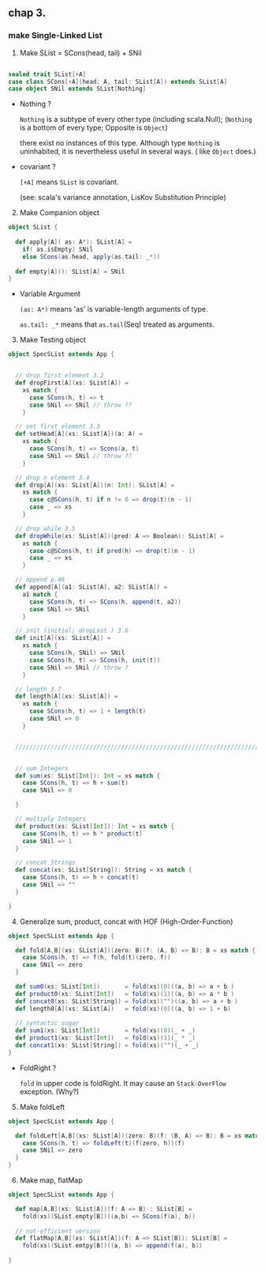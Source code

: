 ## chap 3.


### make Single-Linked List

1. Make SList = SCons(head, tail) + SNil

```scala

sealed trait SList[+A]
case class SCons[+A](head: A, tail: SList[A]) extends SList[A]
case object SNil extends SList[Nothing]
```

* Nothing ?  
 
  `Nothing` is a subtype of every other type (including scala.Null);
  (`Nothing` is a bottom of every type; Opposite is `Object`)
 
  there exist no instances of this type. 
  Although type `Nothing` is uninhabited, it is nevertheless useful in several ways. ( like `Object` does.)


* covariant ?

  `[+A]` means `SList` is covariant. 
 
  (see: scala's variance annotation, LisKov Substitution Principle)


2. Make Companion object 

```scala
object SList {
  
  def apply[A]( as: A*): SList[A] =
    if( as.isEmpty) SNil 
    else SCons(as.head, apply(as.tail: _*))
    
  def empty[A](): SList[A] = SNil
}
```

* Variable Argument
 
   `(as: A*)` means 'as' is variable-length arguments of type.
 
   `as.tail: _*` means that `as.tail`(Seq) treated as arguments.
 
3. Make Testing object

```scala
object SpecSList extends App {


  // drop first element 3.2
  def dropFirst[A](xs: SList[A]) =
    xs match {
      case SCons(h, t) => t
      case SNil => SNil // throw ??
    }

  // set first element 3.3
  def setHead[A](xs: SList[A])(a: A) =
    xs match {
      case SCons(h, t) => Scons(a, t)
      case SNil => SNil // throw ??
    }

  // drop n element 3.4
  def drop[A](xs: SList[A])(n: Int): SList[A] =
    xs match {
      case c@SCons(h, t) if n != 0 => drop(t)(n - 1)
      case _ => xs
    }

  // drop while 3.5
  def dropWhile(xs: SList[A])(pred: A => Boolean): SList[A] =
    xs match {
      case c@SCons(h, t) if pred(h) => drop(t)(n - 1)
      case _ => xs
    }

  // append p.46
  def append[A](a1: SList[A], a2: SList[A]) =
    a1 match {
      case SCons(h, t) => SCons(h, append(t, a2))
      case SNil => SNil
    }

  // init (initial; dropLast ) 3.6
  def init[A](xs: SList[A]) =
    xs match {
      case SCons(h, SNil) => SNil
      case SCons(h, t) => SCons(h, init(t))
      case SNil => SNil // throw ? 
    }

  // length 3.7 
  def length[A](xs: SList[A]) =
    xs match {
      case SCons(h, t) => 1 + length(t)
      case SNil => 0
    }


  ////////////////////////////////////////////////////////////////////////////////


  // sum Integers
  def sum(xs: SList[Int]): Int = xs match {
    case SCons(h, t) => h + sum(t)
    case SNil => 0

  }

  // multiply Integers
  def product(xs: SList[Int]): Int = xs match {
    case SCons(h, t) => h * product(t)
    case SNil => 1
  }

  // concat Strings
  def concat(xs: SList[String]): String = xs match {
    case SCons(h, t) => h + concat(t)
    case SNil => ""
  }

}
```
4. Generalize sum, product, concat with HOF (High-Order-Function)

```scala
object SpecSList extends App {

  def fold[A,B](xs: SList[A])(zero: B)(f: (A, B) => B): B = xs match {
    case SCons(h, t) => f(h, fold(t)(zero, f))
    case SNil => zero
  }

  def sum0(xs: SList[Int])       = fold(xs)(0)((a, b) => a + b ) 
  def product0(xs: SList[Int])   = fold(xs)(1)((a, b) => a * b )
  def concat0(xs: SList[String]) = fold(xs)("")((a, b) => a + b )
  def length0[A](xs: SList[A])   = fold(xs)(0)((a, b) => 1 + b)
  
  // syntactic sugar _
  def sum1(xs: SList[Int])       = fold(xs)(0)(_ + _)
  def product1(xs: SList[Int])   = fold(xs)(1)(_ * _)
  def concat1(xs: SList[String]) = fold(xs)("")(_ + _)
}
```

* FoldRight ?

  `fold` in  upper code is foldRight. It may cause an `Stack-OverFlow` exception. (Why?)


5. Make foldLeft

```scala
object SpecSList extends App {

  def foldLeft[A,B](xs: SList[A])(zero: B)(f: (B, A) => B): B = xs match {
    case SCons(h, t) => foldLeft(t)(f(zero, h))(f)
    case SNil => zero
  }
}
```

6. Make map, flatMap

```scala
object SpecSList extends App {

  def map[A,B](xs: SList[A])(f: A => B) : SList[B] =
    fold(xs)(SList.empty[B])((a,b) => SCons(f(a), b))
    
  // not-efficient version
  def flatMap[A,B](xs: SList[A])(f: A => SList[B]): SList[B] =
    fold(xs)(SList.emtpy[B])((a, b) => append(f(a), b))
    
}
```

